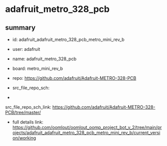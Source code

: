 # adafruit_metro_328_pcb
 
## summary 
* id: adafruit_adafruit_metro_328_pcb_metro_mini_rev_b
* user: adafruit
* name: adafruit_metro_328_pcb
* board: metro_mini_rev_b
* repo: https://github.com/adafruit/Adafruit-METRO-328-PCB



* src_file_repo_sch: 
*
 src_file_repo_sch_link: https://github.com/adafruit/Adafruit-METRO-328-PCB/tree/master/
* full details link: https://github.com/oomlout/oomlout_oomp_project_bot_v_2/tree/main/projects/adafruit_adafruit_metro_328_pcb_metro_mini_rev_b/current_version/working  






